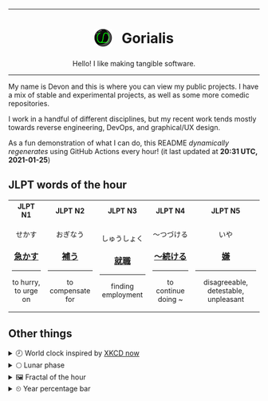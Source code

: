 ***

<h1 align="center">
<sub>
    <img src="readme/resources/avatar.png" height="36">
</sub>
&nbsp;
Gorialis
</h1>
<p align="center">
Hello! I like making tangible software.
</p>

***

My name is Devon and this is where you can view my public projects. I have a mix of stable and experimental projects, as well as some more comedic repositories.

I work in a handful of different disciplines, but my recent work tends mostly towards reverse engineering, DevOps, and graphical/UX design.

As a fun demonstration of what I can do, this README *dynamically regenerates* using GitHub Actions every hour! (it last updated at **20:31 UTC, 2021-01-25**)

<h2>JLPT words of the hour</h2>
<table>
    <tr>
        <th>JLPT N1</th>
        <th>JLPT N2</th>
        <th>JLPT N3</th>
        <th>JLPT N4</th>
        <th>JLPT N5</th>
    </tr>
    <tr>
        <td>
            <p align="center">せかす</p>
            <h3 align="center"><b><a href="https://jisho.org/search/%E6%80%A5%E3%81%8B%E3%81%99">急かす</a></b></h3>
            <hr>
            <p align="center">to hurry,<wbr> to urge on</p>
        </td>
        <td>
            <p align="center">おぎなう</p>
            <h3 align="center"><b><a href="https://jisho.org/search/%E8%A3%9C%E3%81%86">補う</a></b></h3>
            <hr>
            <p align="center">to compensate for</p>
        </td>
        <td>
            <p align="center">しゅうしょく</p>
            <h3 align="center"><b><a href="https://jisho.org/search/%E5%B0%B1%E8%81%B7">就職</a></b></h3>
            <hr>
            <p align="center">finding employment</p>
        </td>
        <td>
            <p align="center">～つづける</p>
            <h3 align="center"><b><a href="https://jisho.org/search/%EF%BD%9E%E7%B6%9A%E3%81%91%E3%82%8B">～続ける</a></b></h3>
            <hr>
            <p align="center">to continue doing ~</p>
        </td>
        <td>
            <p align="center">いや</p>
            <h3 align="center"><b><a href="https://jisho.org/search/%E5%AB%8C">嫌</a></b></h3>
            <hr>
            <p align="center">disagreeable,<wbr> detestable,<wbr> unpleasant</p>
        </td>
    </tr>
</table>

<h2>Other things</h2>
<details>
<summary>🕗  World clock inspired by <a href="https://xkcd.com/now">XKCD now</a></summary>

> <img src="generated/now.png" width="512">

</details>
<details>
<summary>🌕 Lunar phase</summary>

The moon is approximately 44.87% through its phase (Full Moon).

</details>
<details>
<summary>&#x1f5bc; Fractal of the hour</summary>

> <img src="generated/fractal.png" width="512">

</details>
<details>
<summary>&#x23f2; Year percentage bar</summary>
<pre><code>2021 [█▁▁▁▁▁▁▁▁▁▁▁▁▁▁▁▁▁▁▁] 6.81%</code></pre>
</details>
